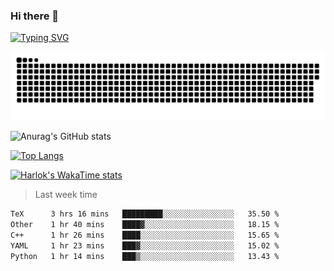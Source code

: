 ### Hi there 👋

<!--
**wray-le/wray-lee* is a ✨ _special_ ✨ repository because its `README.md` (this file) appears on your GitHub profile.

Here are some ideas to get you started:

- 🔭 I’m currently working on ...
- 🌱 I’m currently learning ...
- 👯 I’m looking to collaborate on ...
- 🤔 I’m looking for help with ...
- 💬 Ask me about ...
- 📫 How to reach me: ...
- 😄 Pronouns: ...
- ⚡ Fun fact: ...
-->
[![Typing SVG](https://readme-typing-svg.herokuapp.com?color=91BEF0&vCenter=true&lines=This+is+Wray's+profile;A+noob+developer)](https://git.io/typing-svg)

<p align="center"><a href=#><img src="image/contributions.svg"></a></p>  

![Anurag's GitHub stats](https://github-readme-stats.vercel.app/api?username=wray-lee&show_icons=true&theme=tokyonight)


[![Top Langs](https://github-readme-stats.vercel.app/api/top-langs/?username=wray-lee&exclude_repo=wray-lee.github.io,wray-lee&layout=donut)](https://github.com/anuraghazra/github-readme-stats)


[![Harlok's WakaTime stats](https://github-readme-stats.vercel.app/api/wakatime?username=wray)](https://github.com/anuraghazra/github-readme-stats)

> Last week time

<!--START_SECTION:waka-->

```txt
TeX      3 hrs 16 mins   █████████░░░░░░░░░░░░░░░░   35.50 %
Other    1 hr 40 mins    ████▓░░░░░░░░░░░░░░░░░░░░   18.15 %
C++      1 hr 26 mins    ████░░░░░░░░░░░░░░░░░░░░░   15.65 %
YAML     1 hr 23 mins    ███▓░░░░░░░░░░░░░░░░░░░░░   15.02 %
Python   1 hr 14 mins    ███▒░░░░░░░░░░░░░░░░░░░░░   13.43 %
```

<!--END_SECTION:waka-->
